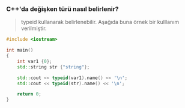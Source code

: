 ### C++'da değişken türü nasıl belirlenir?

> typeid kullanarak belirlenebilir. Aşağıda buna örnek bir kulllanım verilmiştir.

```cpp
#include <iostream>

int main()
{
    int var1 {0};
    std::string str {"string"};

    std::cout << typeid(var1).name() << '\n';
    std::cout << typeid(str).name() << '\n';

    return 0;
}
```